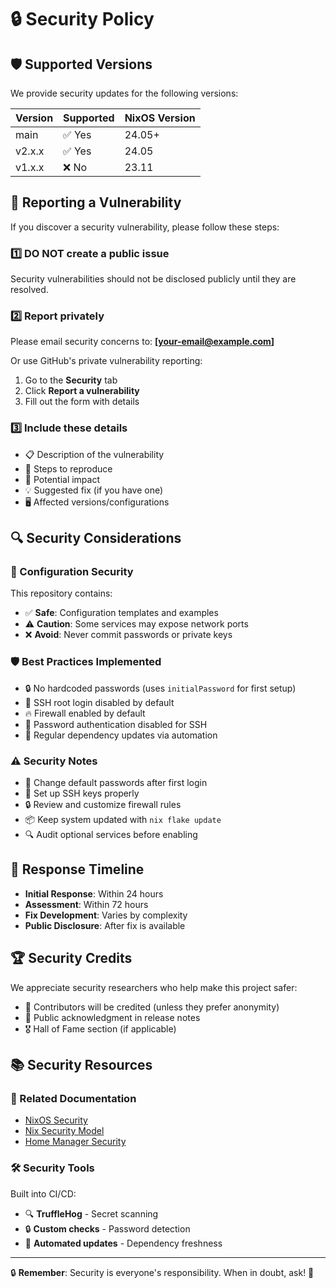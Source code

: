 # 🔒 Security Policy

## 🛡️ Supported Versions

We provide security updates for the following versions:

| Version | Supported          | NixOS Version |
| ------- | ------------------ | ------------- |
| main    | ✅ Yes             | 24.05+        |
| v2.x.x  | ✅ Yes             | 24.05         |
| v1.x.x  | ❌ No              | 23.11         |

## 🚨 Reporting a Vulnerability

If you discover a security vulnerability, please follow these steps:

### 1️⃣ **DO NOT** create a public issue
Security vulnerabilities should not be disclosed publicly until they are resolved.

### 2️⃣ Report privately
Please email security concerns to: **[your-email@example.com]**

Or use GitHub's private vulnerability reporting:
1. Go to the **Security** tab
2. Click **Report a vulnerability**
3. Fill out the form with details

### 3️⃣ Include these details
- 📋 Description of the vulnerability
- 🔄 Steps to reproduce
- 🎯 Potential impact
- 💡 Suggested fix (if you have one)
- 🖥️ Affected versions/configurations

## 🔍 Security Considerations

### 🔐 Configuration Security
This repository contains:
- ✅ **Safe**: Configuration templates and examples
- ⚠️ **Caution**: Some services may expose network ports
- ❌ **Avoid**: Never commit passwords or private keys

### 🛡️ Best Practices Implemented
- 🔒 No hardcoded passwords (uses `initialPassword` for first setup)
- 🚫 SSH root login disabled by default
- 🔥 Firewall enabled by default
- 🔑 Password authentication disabled for SSH
- 🧹 Regular dependency updates via automation

### ⚠️ Security Notes
- 🔄 Change default passwords after first login
- 🔑 Set up SSH keys properly
- 🔒 Review and customize firewall rules
- 📦 Keep system updated with `nix flake update`
- 🔍 Audit optional services before enabling

## 🚀 Response Timeline

- **Initial Response**: Within 24 hours
- **Assessment**: Within 72 hours
- **Fix Development**: Varies by complexity
- **Public Disclosure**: After fix is available

## 🏆 Security Credits

We appreciate security researchers who help make this project safer:
- 🙏 Contributors will be credited (unless they prefer anonymity)
- 📢 Public acknowledgment in release notes
- 🎖️ Hall of Fame section (if applicable)

## 📚 Security Resources

### 🔗 Related Documentation
- [NixOS Security](https://nixos.org/manual/nixos/stable/index.html#sec-security)
- [Nix Security Model](https://nixos.org/guides/nix-security.html)
- [Home Manager Security](https://nix-community.github.io/home-manager/)

### 🛠️ Security Tools
Built into CI/CD:
- 🔍 **TruffleHog** - Secret scanning
- 🔒 **Custom checks** - Password detection
- 🔄 **Automated updates** - Dependency freshness

---

🔒 **Remember**: Security is everyone's responsibility. When in doubt, ask! 🤝
